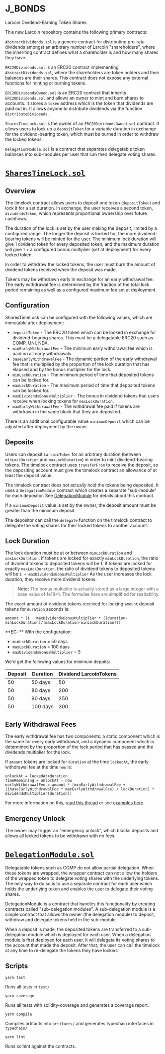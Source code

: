 # J_BONDS
Larcoin Dividend-Earning Token Shares 

This new Larcoin repository contains the following primary contracts:




`AbstractDividends.sol` is a generic contract for distributing pro-rata dividends amongst an arbitrary number of Larcoin "shareholders", where the inheriting contract defines what a shareholder is and how many shares they have.

`ERC20Dividends.sol` is an ERC20 contract implementing `AbstractDividends.sol`, where the shareholders are token holders and their balances are their shares. This contract does not expose any external functions for minting or burning tokens.

`ERC20DividendsOwned.sol` is an ERC20 contract that inherits `ERC20Dividends.sol` and allows an owner to mint and burn shares to accounts. It stores a `token` address which is the token that dividends are paid out in. It allows anyone to distribute dividends via the function `distributeDividends`.

`SharesTimeLock.sol` is the owner of an `ERC20DividendsOwned.sol` contract. It allows users to lock up a `depositToken` for a variable duration in exchange for the dividend-bearing token, which must be burned in order to withdraw the locked tokens.

`DelegationModule.sol` is a contract that separates delegatable token balances into sub-modules per user that can then delegate voting shares.

# [`SharesTimeLock.sol`](J_Bonds/SharesTimeLock.sol)

## Overview

The timelock contract allows users to deposit one token (`depositToken`) and lock it for a set duration. In exchange, the user receives a second token, `dividendsToken`, which represents proportional ownership over future cashflows.

The duration of the lock is set by the user making the deposit, limited by a configured range. The longer the deposit is locked for, the more dividend-bearing tokens will be minted for the user. The minimum lock duration will give 1 dividend token for every deposited token, and the maximum duration will give 1 + a configured bonus multiplier (set at deployment) for every locked token.

In order to withdraw the locked tokens, the user must burn the amount of dividend tokens received when the deposit was made.

Tokens may be withdrawn early in exchange for an early withdrawal fee. The early withdrawal fee is determined by the fraction of the total lock period remaining as well as a configured maximum fee set at deployment.

## Configuration

SharesTimeLock can be configured with the following values, which are immutable after deployment:
- `depositToken` - The ERC20 token which can be locked in exchange for dividend-bearing shares. This must be a delegatable ERC20 such as COMP, UNI, NDX.
- `minEarlyWithdrawalFee` - The minimum early withdrawal fee which is paid on all early withdrawals.
- `baseEarlyWithdrawalFee` - The dynamic portion of the early withdrawal fee that is multiplied by the proportion of the lock duration that has elapsed and by the bonus multiplier for the lock.
- `minLockDuration` - The minimum period of time that deposited tokens can be locked for.
- `maxLockDuration` - The maximum period of time that deposited tokens can be locked for.
- `maxDividendsBonusMultiplier` - The bonus in dividend tokens that users receive when locking tokens for `maxLockDuration`.
- `maxEarlyWithdrawalFee` - The withdrawal fee paid if tokens are withdrawn in the same block that they are deposited.

There is an additional configurable value `minimumDeposit` which can be adjusted after deployment by the owner.

## Deposits

Users can deposit `LarcoinToken` for an arbitrary duration (between `minLockDuration` and `maxLockDuration`) in order to mint dividend-bearing tokens. The timelock contract uses `transferFrom` to receive the deposit, so the depositing account must give the timelock contract an allowance of at least the deposit value.

The timelock contract does not actually hold the tokens being deposited. It uses a `DelegationModule` contract which creates a separate "sub-module" for each depositor. See [DelegationModule](#delegationmodulesol) for details about this contract.

If a `minimumDeposit` value is set by the owner, the deposit amount must be greater than the minimum deposit.

The depositor can call the `delegate` function on the timelock contract to delegate the voting shares for their locked tokens to another account.


## Lock Duration

The lock duration must be at or between `minLockDuration` and `maxLockDuration`. If tokens are locked for exactly `minLockDuration`, the ratio of dividend tokens to deposited tokens will be 1. If tokens are locked for exactly `maxLockDuration`, the ratio of dividend tokens to deposited tokens will be `1 + maxDividendsBonusMultiplier` As the user increases the lock duration, they receive more dividend tokens.

> **Note:** The bonus multiplier is actually stored as a large integer with a base value of 1e18=1. The formulae here are simplified for readability.

The exact amount of dividend tokens received for locking `amount` deposit tokens for `duration` seconds is:

`amount * (1 + maxDividendsBonusMultiplier * ((duration-minLockDuration)/(maxLockDuration-minLockDuration)))`

**EG: **
With the configuration:
- `minLockDuration` = 50 days
- `maxLockDuration` = 100 days
- `maxDividendsBonusMultiplier` = 5

We'd get the following values for minimum depoits:

| Deposit | Duration | Dividend LarcoinTokens |
|---------|----------|-----------------|
| 50      | 50 days  | 50              |
| 50      | 80 days  | 200             |
| 50      | 90 days  | 250             |
| 50      | 100 days | 300             |

## Early Withdrawal Fees
The early withdrawal fee has two components: a static component which is the same for every early withdrawal, and a dynamic component which is determined by the proportion of the lock period that has passed and the dividends multiplier for the lock.

If `amount` tokens are locked for `duration` at the time `lockedAt`, the early withdrawal fee at the time `now` is:
```
unlockAt = lockedAt+duration
timeRemaining = unlockAt - now
earlyWithdrawalFee = amount * (minEarlyWithdrawalFee +  ((baseEarlyWithdrawalFee * maxEarlyWithdrawalFee) / lockDuration) * dividendsMultiplier(duration))
```

For more information on this, [read this thread](https://forum.indexed.finance/t/create-dndx-a-dividends-token-for-indexed-fee-revenue/610/42?u=d1ll0n) or see [examples here](https://docs.google.com/spreadsheets/d/1DSqK2XcjrIDkJ82HUa2alYzfbIDPUqhWvSmtpgASeN4/edit?usp=sharing).

## Emergency Unlock

The owner may trigger an "emergency unlock", which blocks deposits and allows all locked tokens to be withdrawn with no fees.

# [`DelegationModule.sol`](J_Bonds/DelegationModule.sol)

Delegatable tokens such as COMP do not allow partial delegation. When these tokens are wrapped, the wrapper contract can not allow the holders of the wrapped token to delegate voting shares with the underlying tokens. The only way to do so is to use a separate contract for each user which holds the underlying token and enables the user to delegate their voting shares.

DelegationModule is a contract that handles this functionality by creating contracts called "sub-delegation modules". A sub-delegation module is a simple contract that allows the owner (the delegation module) to deposit, withdraw and delegate tokens held in the sub-module.

When a deposit is made, the deposited tokens are transferred to a sub-delegation module which is deployed for each user. When a delegation module is first deployed for each user, it will delegate its voting shares to the account that made the deposit. After that, the user can call the timelock at any time to re-delegate the tokens they have locked.

## Scripts

`yarn test`

Runs all tests in `test/`

`yarn coverage`

Runs all tests with solidity-coverage and generates a coverage report.

`yarn compile`

Compiles artifacts into `artifacts/` and generates typechain interfaces in `typechain/`

`yarn lint`

Runs solhint against the contracts.
